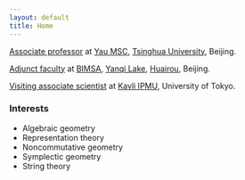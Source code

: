 ```yaml
---
layout: default
title: Home
---
```


<p></p>

<p></p>

[Associate professor](http://ymsc.tsinghua.edu.cn/cn/content/show/170-155.html) at <a href="http://ymsc.tsinghua.edu.cn/en">Yau MSC</a>, <a href="http://www.tsinghua.edu.cn/publish/thu2018en/index.html">Tsinghua University</a>, Beijing.

<p></p>

<a href="http://www.bimsa.cn/jyry">Adjunct faculty</a> at <a href="http://www.bimsa.cn/wzsy">BIMSA</a>, <a href="https://www.travelchinaguide.com/attraction/beijing/yanqi-lake.htm">Yanqi Lake</a>, <a href="https://www.travelchinaguide.com/cityguides/beijing/huairou-district/">Huairou</a>, Beijing.

<p></p>

<a href="https://db.ipmu.jp/member/personal/4007en.html">Visiting associate scientist</a> at <a href="http://www.ipmu.jp/">Kavli IPMU</a>, University of Tokyo.

### Interests

- Algebraic geometry
- Representation theory
- Noncommutative geometry
- Symplectic geometry
- String theory
